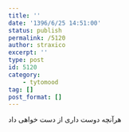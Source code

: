 ```yaml
---
title: ''
date: '1396/6/25 14:51:00'
status: publish
permalink: /5120
author: straxico
excerpt: ''
type: post
id: 5120
category:
    - tytomood
tag: []
post_format: []
---
```

هرآنچه دوست داری از دست خواهی داد